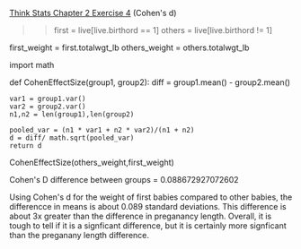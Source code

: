 [Think Stats Chapter 2 Exercise 4](http://greenteapress.com/thinkstats2/html/thinkstats2003.html#toc24) (Cohen's d)

>> first = live[live.birthord == 1]
others = live[live.birthord != 1]

first_weight = first.totalwgt_lb
others_weight = others.totalwgt_lb

import math

def CohenEffectSize(group1, group2):
    diff = group1.mean() - group2.mean()
    
    var1 = group1.var()
    var2 = group2.var()
    n1,n2 = len(group1),len(group2)
    
    pooled_var = (n1 * var1 + n2 * var2)/(n1 + n2)
    d = diff/ math.sqrt(pooled_var)
    return d

CohenEffectSize(others_weight,first_weight)

Cohen's D difference between groups = 0.088672927072602

Using Cohen's d for the weight of first babies compared to other babies, the differencce in means is about 0.089 standard deviations.  This difference is about 3x greater than the difference in preganancy length. Overall, it is tough to tell if it is a signficant difference, but it is certainly more signficant than
 the preganany length difference.
